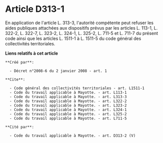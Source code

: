 # Article D313-1

En application de l'article L. 313-3, l'autorité compétente peut refuser les aides publiques attachées aux dispositifs prévus
par les articles L. 113-1, L. 322-2, L. 322-7, L. 323-2, L. 324-1, L. 325-2, L. 711-5 et L. 711-7 du présent code ainsi que
les articles L. 1511-1 à L. 1511-5 du code général des collectivités territoriales.

**Liens relatifs à cet article**

	**Créé par**:

	  - Décret n°2008-6 du 2 janvier 2008 - art. 1

	**Cite**:

	  - Code général des collectivités territoriales - art. L1511-1
	  - Code du travail applicable à Mayotte. - art. L113-1
	  - Code du travail applicable à Mayotte. - art. L313-3
	  - Code du travail applicable à Mayotte. - art. L322-2
	  - Code du travail applicable à Mayotte. - art. L323-2
	  - Code du travail applicable à Mayotte. - art. L324-1
	  - Code du travail applicable à Mayotte. - art. L325-2
	  - Code du travail applicable à Mayotte. - art. L711-5

	**Cité par**:

	  - Code du travail applicable à Mayotte. - art. D313-2 (V)
